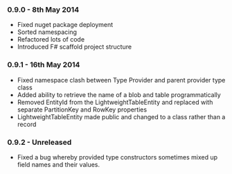 ### 0.9.0 - 8th May 2014
* Fixed nuget package deployment
* Sorted namespacing
* Refactored lots of code
* Introduced F# scaffold project structure

### 0.9.1 - 16th May 2014
* Fixed namespace clash between Type Provider and parent provider type class
* Added ability to retrieve the name of a blob and table programmatically
* Removed EntityId from the LightweightTableEntity and replaced with separate PartitionKey and RowKey properties
* LightweightTableEntity made public and changed to a class rather than a record

### 0.9.2 - Unreleased
* Fixed a bug whereby provided type constructors sometimes mixed up field names and their values.